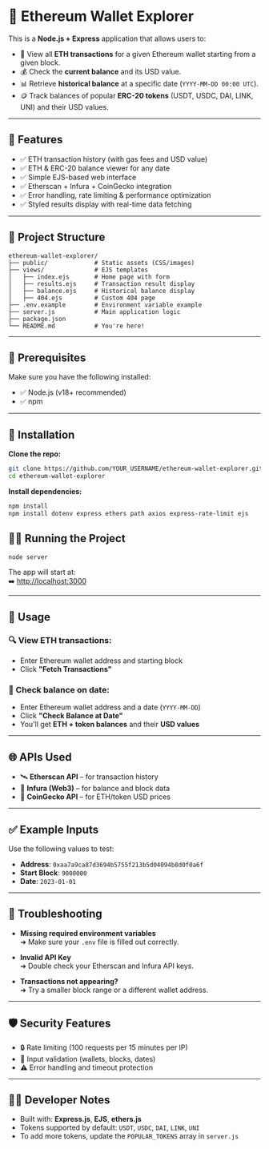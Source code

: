 # 🧾 Ethereum Wallet Explorer

This is a **Node.js + Express** application that allows users to:

- 🔎 View all **ETH transactions** for a given Ethereum wallet starting from a given block.
- 💰 Check the **current balance** and its USD value.
- 📊 Retrieve **historical balance** at a specific date (`YYYY-MM-DD 00:00 UTC`).
- 🪙 Track balances of popular **ERC-20 tokens** (USDT, USDC, DAI, LINK, UNI) and their USD values.

---

## 🚀 Features

- ✅ ETH transaction history (with gas fees and USD value)
- ✅ ETH & ERC-20 balance viewer for any date
- ✅ Simple EJS-based web interface
- ✅ Etherscan + Infura + CoinGecko integration
- ✅ Error handling, rate limiting & performance optimization
- ✅ Styled results display with real-time data fetching

---

## 📁 Project Structure

```
ethereum-wallet-explorer/
├── public/             # Static assets (CSS/images)
├── views/              # EJS templates
│   ├── index.ejs       # Home page with form
│   ├── results.ejs     # Transaction result display
│   ├── balance.ejs     # Historical balance display
│   ├── 404.ejs         # Custom 404 page
├── .env.example        # Environment variable example
├── server.js           # Main application logic
├── package.json
└── README.md           # You're here!
```

---

## 🧪 Prerequisites

Make sure you have the following installed:

- ✅ Node.js (v18+ recommended)
- ✅ npm

---

## 🔧 Installation

**Clone the repo:**

```bash
git clone https://github.com/YOUR_USERNAME/ethereum-wallet-explorer.git
cd ethereum-wallet-explorer
```

**Install dependencies:**

```bash
npm install
npm install dotenv express ethers path axios express-rate-limit ejs
```

## 🧑‍💻 Running the Project

```bash
node server
```

The app will start at:  
➡️ [http://localhost:3000](http://localhost:3000)

---

## 📄 Usage

### 🔍 View ETH transactions:
- Enter Ethereum wallet address and starting block
- Click **"Fetch Transactions"**

### 📆 Check balance on date:
- Enter Ethereum wallet address and a date (`YYYY-MM-DD`)
- Click **"Check Balance at Date"**
- You'll get **ETH + token balances** and their **USD values**

---

## 🌐 APIs Used

- 🛰️ **Etherscan API** – for transaction history  
- 🔌 **Infura (Web3)** – for balance and block data  
- 💸 **CoinGecko API** – for ETH/token USD prices

---

## ✅ Example Inputs

Use the following values to test:

- **Address**: `0xaa7a9ca87d3694b5755f213b5d04094b8d0f0a6f`
- **Start Block**: `9000000`
- **Date**: `2023-01-01`

---

## 🧯 Troubleshooting

- **Missing required environment variables**  
  ➜ Make sure your `.env` file is filled out correctly.

- **Invalid API Key**  
  ➜ Double check your Etherscan and Infura API keys.

- **Transactions not appearing?**  
  ➜ Try a smaller block range or a different wallet address.

---

## 🛡 Security Features

- 🔒 Rate limiting (100 requests per 15 minutes per IP)
- 📛 Input validation (wallets, blocks, dates)
- ⚠️ Error handling and timeout protection

---

## 👩‍💻 Developer Notes

- Built with: **Express.js**, **EJS**, **ethers.js**
- Tokens supported by default: `USDT`, `USDC`, `DAI`, `LINK`, `UNI`
- To add more tokens, update the `POPULAR_TOKENS` array in `server.js`
